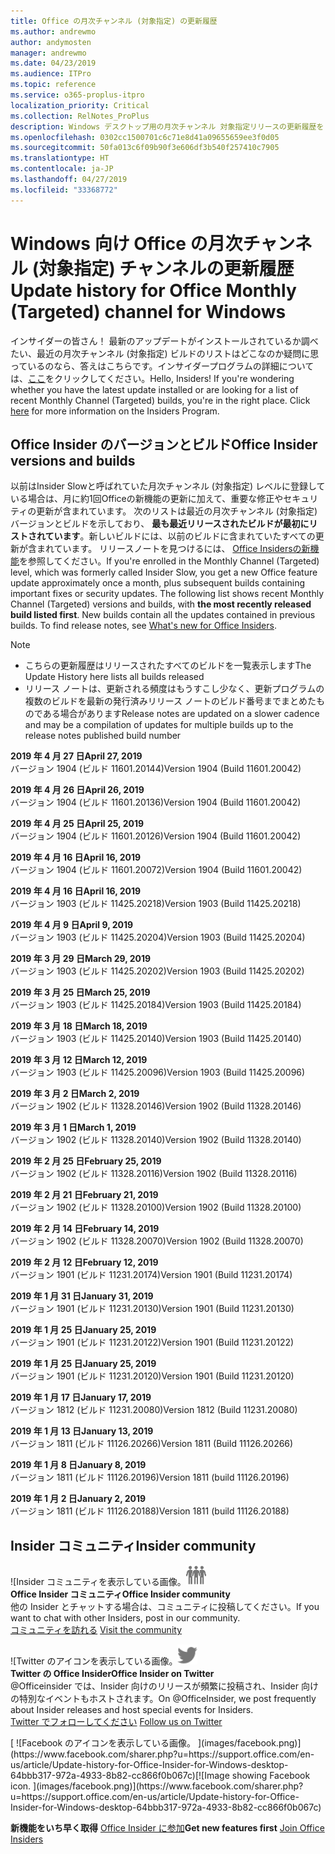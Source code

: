 ```yaml
---
title: Office の月次チャンネル (対象指定) の更新履歴
ms.author: andrewmo
author: andymosten
manager: andrewmo
ms.date: 04/23/2019
ms.audience: ITPro
ms.topic: reference
ms.service: o365-proplus-itpro
localization_priority: Critical
ms.collection: RelNotes_ProPlus
description: Windows デスクトップ用の月次チャンネル 対象指定リリースの更新履歴を Insider の皆様に提供します。
ms.openlocfilehash: 0302cc1500701c6c71e8d41a09655659ee3f0d05
ms.sourcegitcommit: 50fa013c6f09b90f3e606df3b540f257410c7905
ms.translationtype: HT
ms.contentlocale: ja-JP
ms.lasthandoff: 04/27/2019
ms.locfileid: "33368772"
---
```

# <a name="update-history-for-office-monthly-targeted-channel-for-windows"></a><span data-ttu-id="14da7-103">Windows 向け Office の月次チャンネル (対象指定) チャンネルの更新履歴</span><span class="sxs-lookup"><span data-stu-id="14da7-103">Update history for Office Monthly (Targeted) channel for Windows</span></span>

<span data-ttu-id="14da7-p101">インサイダーの皆さん！ 最新のアップデートがインストールされているか調べたい、最近の月次チャンネル (対象指定) ビルドのリストはどこなのか疑問に思っているのなら、答えはこちらです。インサイダープログラムの詳細については、[ここ](https://insider.office.com/)をクリックしてください。</span><span class="sxs-lookup"><span data-stu-id="14da7-p101">Hello, Insiders! If you're wondering whether you have the latest update installed or are looking for a list of recent Monthly Channel (Targeted) builds, you're in the right place. Click [here](https://insider.office.com/) for more information on the Insiders Program.</span></span>

## <a name="office-insider-versions-and-builds"></a><span data-ttu-id="14da7-107">Office Insider のバージョンとビルド</span><span class="sxs-lookup"><span data-stu-id="14da7-107">Office Insider versions and builds</span></span>

<span data-ttu-id="14da7-p102">以前はInsider Slowと呼ばれていた月次チャンネル (対象指定) レベルに登録している場合は、月に約1回Officeの新機能の更新に加えて、重要な修正やセキュリティの更新が含まれています。 次のリストは最近の月次チャンネル (対象指定) バージョンとビルドを示しており、 **最も最近リリースされたビルドが最初にリストされています**。新しいビルドには、以前のビルドに含まれていたすべての更新が含まれています。 リリースノートを見つけるには、 [Office Insidersの新機能](https://support.office.com/ja-JP/article/what-s-new-for-office-insiders-c152d1e2-96ff-4ce9-8c14-e74e13847a24)を参照してください。</span><span class="sxs-lookup"><span data-stu-id="14da7-p102">If you're enrolled in the Monthly Channel (Targeted) level, which was formerly called Insider Slow, you get a new Office feature update approximately once a month, plus subsequent builds containing important fixes or security updates. The following list shows recent Monthly Channel (Targeted) versions and builds, with **the most recently released build listed first**. New builds contain all the updates contained in previous builds. To find release notes, see [What's new for Office Insiders](https://support.office.com/ja-JP/article/what-s-new-for-office-insiders-c152d1e2-96ff-4ce9-8c14-e74e13847a24).</span></span>

> [!NOTE]
> - <span data-ttu-id="14da7-112">こちらの更新履歴はリリースされたすべてのビルドを一覧表示します</span><span class="sxs-lookup"><span data-stu-id="14da7-112">The Update History here lists all builds released</span></span>
> - <span data-ttu-id="14da7-113">リリース ノートは、更新される頻度はもうすこし少なく、更新プログラムの複数のビルドを最新の発行済みリリース ノートのビルド番号までまとめたものである場合があります</span><span class="sxs-lookup"><span data-stu-id="14da7-113">Release notes are updated on a slower cadence and may be a compilation of updates for multiple builds up to the release notes published build number</span></span>

[//]: # (削除禁止)

<span data-ttu-id="14da7-115">**2019 年 4 月 27 日**</span><span class="sxs-lookup"><span data-stu-id="14da7-115">**April 27, 2019**</span></span><br/>
<span data-ttu-id="14da7-116">バージョン 1904 (ビルド 11601.20144)</span><span class="sxs-lookup"><span data-stu-id="14da7-116">Version 1904 (Build 11601.20042)</span></span><br/>

<span data-ttu-id="14da7-117">**2019 年 4 月 26 日**</span><span class="sxs-lookup"><span data-stu-id="14da7-117">**April 26, 2019**</span></span><br/>
<span data-ttu-id="14da7-118">バージョン 1904 (ビルド 11601.20136)</span><span class="sxs-lookup"><span data-stu-id="14da7-118">Version 1904 (Build 11601.20042)</span></span><br/>

<span data-ttu-id="14da7-119">**2019 年 4 月 25 日**</span><span class="sxs-lookup"><span data-stu-id="14da7-119">**April 25, 2019**</span></span><br/>
<span data-ttu-id="14da7-120">バージョン 1904 (ビルド 11601.20126)</span><span class="sxs-lookup"><span data-stu-id="14da7-120">Version 1904 (Build 11601.20042)</span></span><br/>

<span data-ttu-id="14da7-121">**2019 年 4 月 16 日**</span><span class="sxs-lookup"><span data-stu-id="14da7-121">**April 16, 2019**</span></span><br/>
<span data-ttu-id="14da7-122">バージョン 1904 (ビルド 11601.20072)</span><span class="sxs-lookup"><span data-stu-id="14da7-122">Version 1904 (Build 11601.20042)</span></span><br/>

<span data-ttu-id="14da7-123">**2019 年 4 月 16 日**</span><span class="sxs-lookup"><span data-stu-id="14da7-123">**April 16, 2019**</span></span><br/>
<span data-ttu-id="14da7-124">バージョン 1903 (ビルド 11425.20218)</span><span class="sxs-lookup"><span data-stu-id="14da7-124">Version 1903 (Build 11425.20218)</span></span><br/>

<span data-ttu-id="14da7-125">**2019 年 4 月 9 日**</span><span class="sxs-lookup"><span data-stu-id="14da7-125">**April 9, 2019**</span></span><br/>
<span data-ttu-id="14da7-126">バージョン 1903 (ビルド 11425.20204)</span><span class="sxs-lookup"><span data-stu-id="14da7-126">Version 1903 (Build 11425.20204)</span></span><br/>

<span data-ttu-id="14da7-127">**2019 年 3 月 29 日**</span><span class="sxs-lookup"><span data-stu-id="14da7-127">**March 29, 2019**</span></span><br/> <span data-ttu-id="14da7-128">バージョン 1903 (ビルド 11425.20202)</span><span class="sxs-lookup"><span data-stu-id="14da7-128">Version 1903 (Build 11425.20202)</span></span><br/>

<span data-ttu-id="14da7-129">**2019 年 3 月 25 日**</span><span class="sxs-lookup"><span data-stu-id="14da7-129">**March 25, 2019**</span></span><br/> <span data-ttu-id="14da7-130">バージョン 1903 (ビルド 11425.20184)</span><span class="sxs-lookup"><span data-stu-id="14da7-130">Version 1903 (Build 11425.20184)</span></span><br/>

<span data-ttu-id="14da7-131">**2019 年 3 月 18 日**</span><span class="sxs-lookup"><span data-stu-id="14da7-131">**March 18, 2019**</span></span><br/> <span data-ttu-id="14da7-132">バージョン 1903 (ビルド 11425.20140)</span><span class="sxs-lookup"><span data-stu-id="14da7-132">Version 1903 (Build 11425.20140)</span></span><br/>

<span data-ttu-id="14da7-133">**2019 年 3 月 12 日**</span><span class="sxs-lookup"><span data-stu-id="14da7-133">**March 12, 2019**</span></span><br/> <span data-ttu-id="14da7-134">バージョン 1903 (ビルド 11425.20096)</span><span class="sxs-lookup"><span data-stu-id="14da7-134">Version 1903 (Build 11425.20096)</span></span><br/>

<span data-ttu-id="14da7-135">**2019 年 3 月 2 日**</span><span class="sxs-lookup"><span data-stu-id="14da7-135">**March 2, 2019**</span></span><br/> <span data-ttu-id="14da7-136">バージョン 1902 (ビルド 11328.20146)</span><span class="sxs-lookup"><span data-stu-id="14da7-136">Version 1902 (Build 11328.20146)</span></span><br/>

<span data-ttu-id="14da7-137">**2019 年 3 月 1 日**</span><span class="sxs-lookup"><span data-stu-id="14da7-137">**March 1, 2019**</span></span><br/> <span data-ttu-id="14da7-138">バージョン 1902 (ビルド 11328.20140)</span><span class="sxs-lookup"><span data-stu-id="14da7-138">Version 1902 (Build 11328.20140)</span></span><br/>

<span data-ttu-id="14da7-139">**2019 年 2 月 25 日**</span><span class="sxs-lookup"><span data-stu-id="14da7-139">**February 25, 2019**</span></span><br/> <span data-ttu-id="14da7-140">バージョン 1902 (ビルド 11328.20116)</span><span class="sxs-lookup"><span data-stu-id="14da7-140">Version 1902 (Build 11328.20116)</span></span><br/>

<span data-ttu-id="14da7-141">**2019 年 2 月 21 日**</span><span class="sxs-lookup"><span data-stu-id="14da7-141">**February 21, 2019**</span></span><br/> <span data-ttu-id="14da7-142">バージョン 1902 (ビルド 11328.20100)</span><span class="sxs-lookup"><span data-stu-id="14da7-142">Version 1902 (Build 11328.20100)</span></span><br/>

<span data-ttu-id="14da7-143">**2019 年 2 月 14 日**</span><span class="sxs-lookup"><span data-stu-id="14da7-143">**February 14, 2019**</span></span><br/> <span data-ttu-id="14da7-144">バージョン 1902 (ビルド 11328.20070)</span><span class="sxs-lookup"><span data-stu-id="14da7-144">Version 1902 (Build 11328.20070)</span></span><br/>

<span data-ttu-id="14da7-145">**2019 年 2 月 12 日**</span><span class="sxs-lookup"><span data-stu-id="14da7-145">**February 12, 2019**</span></span><br/> <span data-ttu-id="14da7-146">バージョン 1901 (ビルド 11231.20174)</span><span class="sxs-lookup"><span data-stu-id="14da7-146">Version 1901 (Build 11231.20174)</span></span><br/>

<span data-ttu-id="14da7-147">**2019 年 1 月 31 日**</span><span class="sxs-lookup"><span data-stu-id="14da7-147">**January 31, 2019**</span></span><br/> <span data-ttu-id="14da7-148">バージョン 1901 (ビルド 11231.20130)</span><span class="sxs-lookup"><span data-stu-id="14da7-148">Version 1901 (Build 11231.20130)</span></span><br/> 

<span data-ttu-id="14da7-149">**2019 年 1 月 25 日**</span><span class="sxs-lookup"><span data-stu-id="14da7-149">**January 25, 2019**</span></span><br/> <span data-ttu-id="14da7-150">バージョン 1901 (ビルド 11231.20122)</span><span class="sxs-lookup"><span data-stu-id="14da7-150">Version 1901 (Build 11231.20122)</span></span><br/> 

<span data-ttu-id="14da7-151">**2019 年 1 月 25 日**</span><span class="sxs-lookup"><span data-stu-id="14da7-151">**January 25, 2019**</span></span><br/> <span data-ttu-id="14da7-152">バージョン 1901 (ビルド 11231.20120)</span><span class="sxs-lookup"><span data-stu-id="14da7-152">Version 1901 (Build 11231.20120)</span></span><br/> 

<span data-ttu-id="14da7-153">**2019 年 1 月 17 日**</span><span class="sxs-lookup"><span data-stu-id="14da7-153">**January 17, 2019**</span></span><br/> <span data-ttu-id="14da7-154">バージョン 1812 (ビルド 11231.20080)</span><span class="sxs-lookup"><span data-stu-id="14da7-154">Version 1812 (Build 11231.20080)</span></span><br/> 

<span data-ttu-id="14da7-155">**2019 年 1 月 13 日**</span><span class="sxs-lookup"><span data-stu-id="14da7-155">**January 13, 2019**</span></span><br/> <span data-ttu-id="14da7-156">バージョン 1811 (ビルド 11126.20266)</span><span class="sxs-lookup"><span data-stu-id="14da7-156">Version 1811 (Build 11126.20266)</span></span><br/>

<span data-ttu-id="14da7-157">**2019 年 1 月 8 日**</span><span class="sxs-lookup"><span data-stu-id="14da7-157">**January 8, 2019**</span></span><br/> <span data-ttu-id="14da7-158">バージョン 1811 (ビルド 11126.20196)</span><span class="sxs-lookup"><span data-stu-id="14da7-158">Version 1811 (build 11126.20196)</span></span><br/> 

<span data-ttu-id="14da7-159">**2019 年 1 月 2 日**</span><span class="sxs-lookup"><span data-stu-id="14da7-159">**January 2, 2019**</span></span><br/> <span data-ttu-id="14da7-160">バージョン 1811 (ビルド 11126.20188)</span><span class="sxs-lookup"><span data-stu-id="14da7-160">Version 1811 (build 11126.20188)</span></span><br/> 


## <a name="insider-community"></a><span data-ttu-id="14da7-161">Insider コミュニティ</span><span class="sxs-lookup"><span data-stu-id="14da7-161">Insider community</span></span>

<span data-ttu-id="14da7-162">![Insider コミュニティを表示している画像。</span><span class="sxs-lookup"><span data-stu-id="14da7-162">![Image showing insider community.</span></span> ](images/insidercommunity.png)<br/>
<span data-ttu-id="14da7-163">**Office Insider コミュニティ**</span><span class="sxs-lookup"><span data-stu-id="14da7-163">**Office Insider community**</span></span><br/> <span data-ttu-id="14da7-164">他の Insider とチャットする場合は、コミュニティに投稿してください。</span><span class="sxs-lookup"><span data-stu-id="14da7-164">If you want to chat with other Insiders, post in our community.</span></span><br/><span data-ttu-id="14da7-165"> 
[コミュニティを訪れる](https://go.microsoft.com/fwlink/?linkid=843493)</span><span class="sxs-lookup"><span data-stu-id="14da7-165"> 
[Visit the community](https://go.microsoft.com/fwlink/?linkid=843493)</span></span><br/> 

<span data-ttu-id="14da7-166">![Twitter のアイコンを表示している画像。</span><span class="sxs-lookup"><span data-stu-id="14da7-166">![Image showing twitter icon.</span></span> ](images/twitter.png)<br/>
<span data-ttu-id="14da7-167">**Twitter の Office Insider**</span><span class="sxs-lookup"><span data-stu-id="14da7-167">**Office Insider on Twitter**</span></span><br/> <span data-ttu-id="14da7-168">@Officeinsider では、Insider 向けのリリースが頻繁に投稿され、Insider 向けの特別なイベントもホストされます。</span><span class="sxs-lookup"><span data-stu-id="14da7-168">On @OfficeInsider, we post frequently about Insider releases and host special events for Insiders.</span></span><br/><span data-ttu-id="14da7-169"> 
[Twitter でフォローしてください](https://go.microsoft.com/fwlink/?linkid=717717)</span><span class="sxs-lookup"><span data-stu-id="14da7-169"> 
[Follow us on Twitter](https://go.microsoft.com/fwlink/?linkid=717717)</span></span><br/> 

<span data-ttu-id="14da7-170">
  [
  ![Facebook のアイコンを表示している画像。 ](images/facebook.png)](https://www.facebook.com/sharer.php?u=https://support.office.com/en-us/article/Update-history-for-Office-Insider-for-Windows-desktop-64bbb317-972a-4933-8b82-cc866f0b067c)</span><span class="sxs-lookup"><span data-stu-id="14da7-170">[![Image showing Facebook icon. ](images/facebook.png)](https://www.facebook.com/sharer.php?u=https://support.office.com/en-us/article/Update-history-for-Office-Insider-for-Windows-desktop-64bbb317-972a-4933-8b82-cc866f0b067c)</span></span>       


<span data-ttu-id="14da7-171">**新機能をいち早く取得**
[Office Insider に参加](https://insider.office.com/)</span><span class="sxs-lookup"><span data-stu-id="14da7-171">**Get new features first**
[Join Office Insiders](https://insider.office.com/)</span></span>
